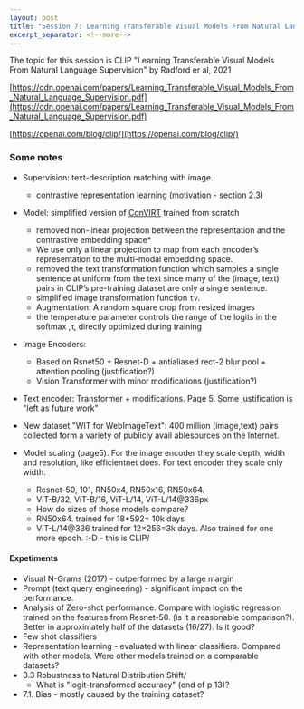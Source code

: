 ```yaml
---
layout: post 
title: "Session 7: Learning Transferable Visual Models From Natural Language Supervision"
excerpt_separator: <!--more-->
---
```


The topic for this session is
CLIP "Learning Transferable Visual Models From Natural Language Supervision"
by Radford er al, 2021

[https://cdn.openai.com/papers/Learning_Transferable_Visual_Models_From_Natural_Language_Supervision.pdf](https://cdn.openai.com/papers/Learning_Transferable_Visual_Models_From_Natural_Language_Supervision.pdf)

[https://openai.com/blog/clip/](https://openai.com/blog/clip/)

<!--more-->


### Some notes
* Supervision: text-description matching with image. 
  * contrastive representation learning (motivation - section 2.3)
* Model: simplified version of [ConVIRT](https://arxiv.org/pdf/2010.00747.pdf) trained from scratch
  * removed non-linear projection between the representation and the contrastive embedding space*
  * We use only a linear projection to map from each encoder’s representation to the multi-modal embedding space.  
  * removed the text transformation function which samples a single sentence at uniform from the text since many of the (image, text) pairs in CLIP’s pre-training dataset are only a single sentence. 
  * simplified image transformation function `tv`.
  * Augmentation: A random square crop from resized images 
  * the temperature parameter controls the range of the logits in the softmax ,τ, directly optimized during training
    
* Image Encoders:
  * Based on Rsnet50 + Resnet-D + antialiased  rect-2 blur pool + attention pooling (justification?)
  * Vision Transformer  with minor modifications (justification?)
    
* Text encoder: Transformer + modifications. Page 5. Some justification is "left as future work"
* New dataset "WIT for WebImageText":  400 million (image,text) pairs collected form a variety of publicly avail ablesources on the Internet.
  
* Model scaling (page5). 
  For the image encoder they scale depth, width and resolution, like efficientnet does. For text encoder they scale only width.
  * Resnet-50, 101, RN50x4, RN50x16, RN50x64.
  * ViT-B/32, ViT-B/16, ViT-L/14, ViT-L/14@336px
  * How do sizes of those models compare?
  * RN50x64. trained for 18*592= 10k days
  * ViT-L/14@336 trained for 12×256=3k days. Also trained for one more epoch. :-D  - this 
    is CLIP/

#### Expetiments 
* Visual N-Grams (2017) - outperformed by a large margin
* Prompt (text query engineering) - significant impact on the performance.
* Analysis of Zero-shot performance. Compare with logistic regression trained on the features from Resnet-50. 
  (is it a reasonable comparison?). Better in approximately half of the datasets (16/27). Is it good?
* Few shot classifiers
* Representation learning - evaluated with linear classifiers. Compared with other models. Were other models trained on a comparable datasets?
* 3.3 Robustness to Natural Distribution Shift/
  * What is "logit-transformed accuracy" (end of p 13)?
* 7.1. Bias - mostly caused by the training dataset?    
    
